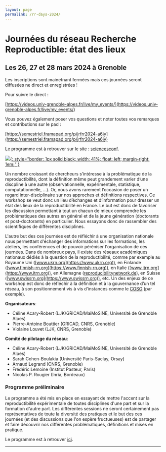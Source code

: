 ```yaml
---
layout: page
permalink: /rr-days-2024/
---
```



# Journées du réseau Recherche Reproductible: état des lieux
## Les 26, 27 et 28 mars 2024 à Grenoble

Les inscriptions sont mainetnant fermées mais ces journées seront diffusées ne direct et enregistrées !

Pour suivre le direct : 

[https://videos.univ-grenoble-alpes.fr/live/my_events/](https://videos.univ-grenoble-alpes.fr/live/my_events/)

Vous pouvez également poser vos questions et noter toutes vos remarques et contributions sur le pad :

[https://semestriel.framapad.org/p/jrfrr2024-a6iy](https://semestriel.framapad.org/p/jrfrr2024-a6iy)

Le programme est à retrouver sur le site :
[sciencesconf](https://jrfrr-2024.sciencesconf.org/).


[![](../assets/images/recherche-reproductible-affiche-2024.png){: style="border: 1px solid black; width: 41%; float: left; margin-right: 1em;" }](../assets/images/recherche-reproductible-affiche-2024.pdf)

Un nombre croissant de chercheurs s’intéresse à la problématique de la
reproductibilité, dont la définition même peut grandement varier d’une
discpline à une autre (observationnelle, expérimentale, statistique,
computationnelle, …). Or, nous avons rarement l’occasion de poser un
regard inter-disciplinaire sur nos approches et définitions
respectives. Ce workshop se veut donc un lieu d’échanges et
d’information pour dresser un état des lieux de la
reproductibilité en France. Le but est donc de favoriser les discussion permettant à tout un chacun de mieux comprendre
les problématiques des autres en général et de la jeune génération
(doctorants et post-doctorants) en particulier. Nous essayons donc de
rassembler des scientifiques de différentes disciplines.

L'autre but des ces journées est de réfléchir à une organisation
nationale nous permettant d'échanger des informations sur les
formations, les ateliers, les conférences et de pouvoir péréniser
l'organisation de ces journées.  Dans de nombreux pays, il existe des
réseaux académiques nationaux dédiés à la question de la
reproductibilité, comme par exemple au Royaume Uni
([www.ukrn.org](https://www.ukrn.org)), en Finlande
([www.finnish-rn.org](https://www.finnish-rn.org)), en Italie
([www.itrn.org](https://www.itrn.org)), en Allemagne
([reproducibilitynetwork.de](https://reproducibilitynetwork.de)), en
Suisse ([www.swissrn.org](https://www.swissrn.org)), etc. Un
des enjeux de ce workshop est donc de réfléchir à la définition et à
la gouvernance d’un tel réseau, à son positionnement vis à vis
d’instances comme le [COSO](https://www.ouvrirlascience.fr/comite-fr/)
(par exemple).

**Organisateurs**:  
* Céline Acary-Robert (LJK/GRICAD/MaiMoSiNE, Université de Grenoble Alpes)
* Pierre-Antoine Bouttier (GRICAD, CNRS, Grenoble)
* Violaine Louvet (LJK, CNRS, Grenoble)

**Comité de pilotage du réseau**:  
* Céline Acary-Robert (LJK/GRICAD/MaiMoSiNE, Université de Grenoble Alpes)
* Sarah Cohen-Boulakia (Université Paris-Saclay, Orsay)
* Arnaud Legrand (CNRS, Grenoble)
* Frédéric Lemoine (Institut Pasteur, Paris)
* Nicolas P. Rougier (Inria, Bordeaux)

### Programme préliminaire

Le programme a été mis en place en essayant de mettre l'accent sur la reproductibilité expérimentale de toutes disciplines d'une part et sur la formation d'autre part. Les différentes sessions ne seront certainement pas représentatives
de toute la diversité des pratiques et le but des ces journées (et
des discussions que l'on espère fructueuses) est de partager et faire
découvrir nos différentes problématiques, définitions et mises en pratique.

Le programme est à retrouver [ici](https://jrfrr-2024.sciencesconf.org/resource/page/id/1).

---
